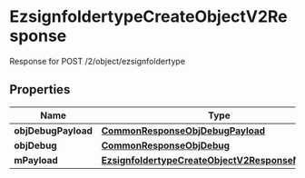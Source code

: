 

# EzsignfoldertypeCreateObjectV2Response

Response for POST /2/object/ezsignfoldertype

## Properties

| Name | Type | Description | Notes |
|------------ | ------------- | ------------- | -------------|
|**objDebugPayload** | [**CommonResponseObjDebugPayload**](CommonResponseObjDebugPayload.md) |  |  |
|**objDebug** | [**CommonResponseObjDebug**](CommonResponseObjDebug.md) |  |  [optional] |
|**mPayload** | [**EzsignfoldertypeCreateObjectV2ResponseMPayload**](EzsignfoldertypeCreateObjectV2ResponseMPayload.md) |  |  |



